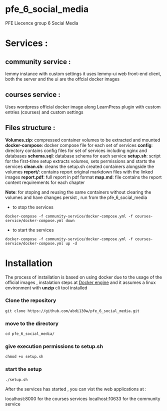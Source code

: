 # pfe_6_social_media
PFE Liecence group 6 Social Media

# Services :
## community service :
lemmy instance with custom settings it uses lemmy-ui web front-end client, both the server and the ui are the offcial docker images

## courses service :
Uses wordpress official docker image along LearnPress plugin with custom entries (courses) and custom settings

## Files structure :
**Volumes.zip**: compressed container volumes to be extracted and mounted
**docker-compose**: docker compose file for each set of services
**config**: directory contains config files for set of services including nginx and databases
**schema.sql**: database schema for each service
**setup.sh**: script for the first-time setup extracts volumes, sets permissions and starts the services
**clean.sh**: cleans the setup.sh created containers alongside the volumes
**report/**: contains report original markdown files with the linked images
**report.pdf**: full report in pdf format
**map.md**: file contains the report content requirements for each chapter

**Note**: for stoping and reusing the same containers without clearing the volumes and have changes persist , run from the pfe_6_social_media
+ to stop the services
```
docker-compose -f community-service/docker-compose.yml -f courses-service/docker-compose.yml down
```
+ to start the services
```
docker-compose -f community-service/docker-compose.yml -f courses-service/docker-compose.yml up -d
```

# Installation
The process of installation  is based on using docker due to the usage of the official images , instalation steps at [Docker engine](https://docs.docker.com/engine/install/) and it assumes a linux environment with **unzip** cli tool installed

### Clone the repository
```
git clone https://github.com/abdi130w/pfe_6_social_media.git
```
### move to the directory
```
cd pfe_6_social_media/
```
### give execution permissions to setup.sh
```
chmod +x setup.sh
```
### start the setup
```
./setup.sh
```

After the services has started , you can vist the web applications at :

localhost:8000 for the courses services
localhost:10633 for the community service
